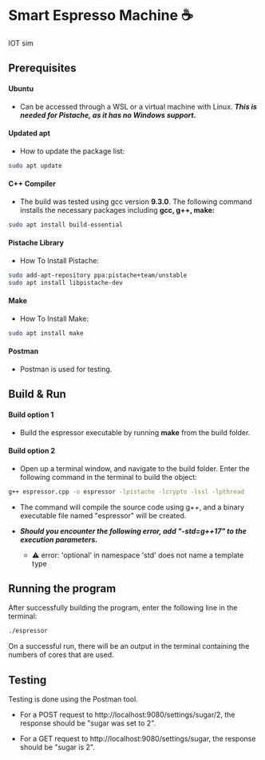 # Smart Espresso Machine ☕

IOT sim

## Prerequisites

#### Ubuntu 
- Can be accessed through a WSL or a virtual machine with Linux. ***This is needed for Pistache, as it has no Windows support.***

#### Updated apt
- How to update the package list:

```bash
sudo apt update
```

#### C++ Compiler
- The build was tested using gcc version **9.3.0**. The following command installs the necessary packages including **gcc, g++, make:**

```bash
sudo apt install build-essential
```

#### Pistache Library
- How To Install Pistache:

```bash
sudo add-apt-repository ppa:pistache+team/unstable
sudo apt install libpistache-dev
```

#### Make
- How To Install Make:

```bash
sudo apt install make
```

#### Postman
- Postman is used for testing.

## Build & Run

#### Build option 1
- Build the espressor executable by running **make** from the build folder.

#### Build option 2
- Open up a terminal window, and navigate to the build folder. Enter the following command in the terminal to build the object:
```bash
g++ espressor.cpp -o espressor -lpistache -lcrypto -lssl -lpthread
```
- The command will compile the source code using g++, and a binary executable file named "espressor" will be created.

- ***Should you encounter the following error, add "-std=g++17" to the execution parameters.***
  - ⚠️ error: 'optional' in namespace 'std' does not name a template type 



## Running the program

After successfully building the program, enter the following line in the terminal:


```bash
./espressor
```
On a successful run, there will be an output in the terminal containing the numbers of cores that are used.

## Testing
Testing is done using the Postman tool.

- For a POST request to http://localhost:9080/settings/sugar/2, the response should be "sugar was set to 2".

- For a GET request to http://localhost:9080/settings/sugar, the response should be "sugar is 2".
